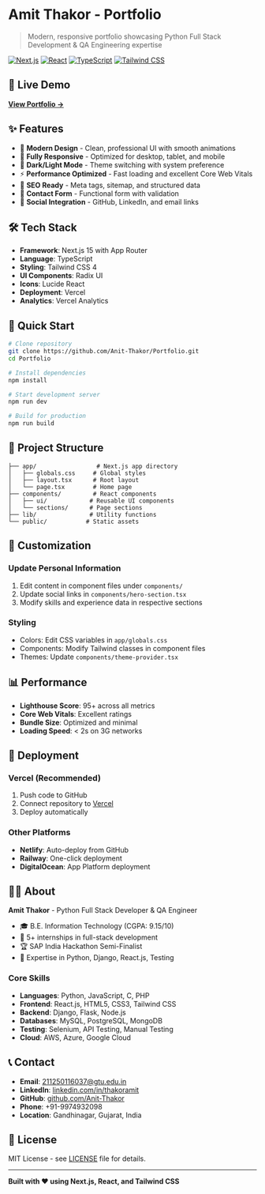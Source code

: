 # Amit Thakor - Portfolio

> Modern, responsive portfolio showcasing Python Full Stack Development & QA Engineering expertise

[![Next.js](https://img.shields.io/badge/Next.js-15-black?style=flat-square&logo=next.js)](https://nextjs.org/)
[![React](https://img.shields.io/badge/React-18-blue?style=flat-square&logo=react)](https://reactjs.org/)
[![TypeScript](https://img.shields.io/badge/TypeScript-5-blue?style=flat-square&logo=typescript)](https://www.typescriptlang.org/)
[![Tailwind CSS](https://img.shields.io/badge/Tailwind-4-38B2AC?style=flat-square&logo=tailwind-css)](https://tailwindcss.com/)

## 🌟 Live Demo

**[View Portfolio →](https://amit-thakor-portfolio.vercel.app)**

## ✨ Features

- 🎨 **Modern Design** - Clean, professional UI with smooth animations
- 📱 **Fully Responsive** - Optimized for desktop, tablet, and mobile
- 🌙 **Dark/Light Mode** - Theme switching with system preference
- ⚡ **Performance Optimized** - Fast loading and excellent Core Web Vitals
- 🎯 **SEO Ready** - Meta tags, sitemap, and structured data
- 📧 **Contact Form** - Functional form with validation
- 🔗 **Social Integration** - GitHub, LinkedIn, and email links

## 🛠️ Tech Stack

- **Framework**: Next.js 15 with App Router
- **Language**: TypeScript
- **Styling**: Tailwind CSS 4
- **UI Components**: Radix UI
- **Icons**: Lucide React
- **Deployment**: Vercel
- **Analytics**: Vercel Analytics

## 🚀 Quick Start

```bash
# Clone repository
git clone https://github.com/Anit-Thakor/Portfolio.git
cd Portfolio

# Install dependencies
npm install

# Start development server
npm run dev

# Build for production
npm run build
```

## 📂 Project Structure

```
├── app/                 # Next.js app directory
│   ├── globals.css     # Global styles
│   ├── layout.tsx      # Root layout
│   └── page.tsx        # Home page
├── components/         # React components
│   ├── ui/            # Reusable UI components
│   └── sections/      # Page sections
├── lib/               # Utility functions
└── public/           # Static assets
```

## 🎨 Customization

### Update Personal Information

1. Edit content in component files under `components/`
2. Update social links in `components/hero-section.tsx`
3. Modify skills and experience data in respective sections

### Styling

- Colors: Edit CSS variables in `app/globals.css`
- Components: Modify Tailwind classes in component files
- Themes: Update `components/theme-provider.tsx`

## 📊 Performance

- **Lighthouse Score**: 95+ across all metrics
- **Core Web Vitals**: Excellent ratings
- **Bundle Size**: Optimized and minimal
- **Loading Speed**: < 2s on 3G networks

## 🚀 Deployment

### Vercel (Recommended)

1. Push code to GitHub
2. Connect repository to [Vercel](https://vercel.com)
3. Deploy automatically

### Other Platforms

- **Netlify**: Auto-deploy from GitHub
- **Railway**: One-click deployment
- **DigitalOcean**: App Platform deployment

## 👨‍💻 About

**Amit Thakor** - Python Full Stack Developer & QA Engineer

- 🎓 B.E. Information Technology (CGPA: 9.15/10)
- 💼 5+ internships in full-stack development
- 🏆 SAP India Hackathon Semi-Finalist
- 🌟 Expertise in Python, Django, React.js, Testing

### Core Skills

- **Languages**: Python, JavaScript, C, PHP
- **Frontend**: React.js, HTML5, CSS3, Tailwind CSS
- **Backend**: Django, Flask, Node.js
- **Databases**: MySQL, PostgreSQL, MongoDB
- **Testing**: Selenium, API Testing, Manual Testing
- **Cloud**: AWS, Azure, Google Cloud

## 📞 Contact

- **Email**: [211250116037@gtu.edu.in](mailto:211250116037@gtu.edu.in)
- **LinkedIn**: [linkedin.com/in/thakoramit](https://linkedin.com/in/thakoramit)
- **GitHub**: [github.com/Anit-Thakor](https://github.com/Anit-Thakor)
- **Phone**: +91-9974932098
- **Location**: Gandhinagar, Gujarat, India

## 📄 License

MIT License - see [LICENSE](LICENSE) file for details.

---

**Built with ❤️ using Next.js, React, and Tailwind CSS**
